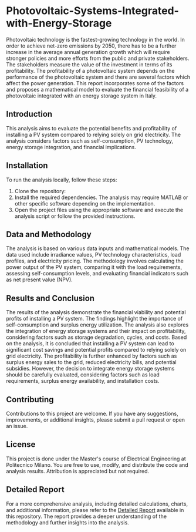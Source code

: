 # Photovoltaic-Systems-Integrated-with-Energy-Storage
Photovoltaic technology is the fastest-growing technology in the world. In order to achieve net-zero emissions by 2050, there has to be a further increase in the average annual generation growth which will require stronger policies and more efforts from the public and private stakeholders. The stakeholders measure the value of the investment in terms of its profitability. The profitability of a photovoltaic system  depends on the performance of the photovoltaic system and there are several factors which affect the power generation. This report incorporates some of the factors and proposes a mathematical model to evaluate the financial feasibility of a photovoltaic integrated with an energy storage system in Italy. 
## Introduction

This analysis aims to evaluate the potential benefits and profitability of installing a PV system compared to relying solely on grid electricity. The analysis considers factors such as self-consumption, PV technology, energy storage integration, and financial implications. 

## Installation

To run the analysis locally, follow these steps:

1. Clone the repository:
2. Install the required dependencies. The analysis may require MATLAB or other specific software depending on the implementation.
3. Open the project files using the appropriate software and execute the analysis script or follow the provided instructions.

## Data and Methodology

The analysis is based on various data inputs and mathematical models. The data used include irradiance values, PV technology characteristics, load profiles, and electricity pricing. The methodology involves calculating the power output of the PV system, comparing it with the load requirements, assessing self-consumption levels, and evaluating financial indicators such as net present value (NPV).

## Results and Conclusion

The results of the analysis demonstrate the financial viability and potential profits of installing a PV system. The findings highlight the importance of self-consumption and surplus energy utilization. The analysis also explores the integration of energy storage systems and their impact on profitability, considering factors such as storage degradation, cycles, and costs. Based on the analysis, it is concluded that installing a PV system can lead to significant cost savings and potential profits compared to relying solely on grid electricity. The profitability is further enhanced by factors such as surplus energy sales to the grid, reduced electricity bills, and potential subsidies. However, the decision to integrate energy storage systems should be carefully evaluated, considering factors such as load requirements, surplus energy availability, and installation costs.

## Contributing

Contributions to this project are welcome. If you have any suggestions, improvements, or additional insights, please submit a pull request or open an issue.

## License

This project is done under the Master's course of Electrical Engineering at Politecnico Milano. You are free to use, modify, and distribute the code and analysis results. Attribution is appreciated but not required.

## Detailed Report

For a more comprehensive analysis, including detailed calculations, charts, and additional information, please refer to the [Detailed Report](report.pdf) available in this repository. The report provides a deeper understanding of the methodology and further insights into the analysis.
